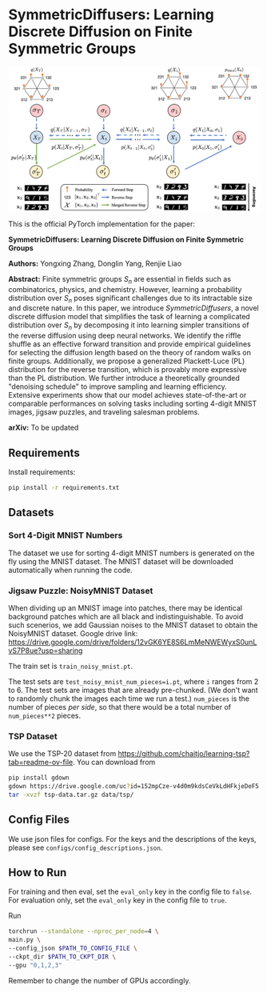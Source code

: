 # SymmetricDiffusers: Learning Discrete Diffusion on Finite Symmetric Groups

<p align="center">
<img src="Figures/model_illustration.png" alt="model" width="600"/>
</p>


This is the official PyTorch implementation for the paper:

**SymmetricDiffusers: Learning Discrete Diffusion on Finite Symmetric Groups**

**Authors:** Yongxing Zhang, Donglin Yang, Renjie Liao

**Abstract:** Finite symmetric groups $S_n$ are essential in fields such as combinatorics, physics, and chemistry. However, learning a probability distribution over $S_n$ poses significant challenges due to its intractable size and discrete nature. In this paper, we introduce *SymmetricDiffusers*, a novel discrete diffusion model that simplifies the task of learning a complicated distribution over $S_n$ by decomposing it into learning simpler transitions of the reverse diffusion using deep neural networks. We identify the riffle shuffle as an effective forward transition and provide empirical guidelines for selecting the diffusion length based on the theory of random walks on finite groups. Additionally, we propose a generalized Plackett-Luce (PL) distribution for the reverse transition, which is provably more expressive than the PL distribution. We further introduce a theoretically grounded "denoising schedule" to improve sampling and learning efficiency. Extensive experiments show that our model achieves state-of-the-art or comparable performances on solving tasks including sorting 4-digit MNIST images, jigsaw puzzles, and traveling salesman problems.

**arXiv:** To be updated

## Requirements
Install requirements:
```bash
pip install -r requirements.txt
```

## Datasets

### Sort 4-Digit MNIST Numbers

The dataset we use for sorting 4-digit MNIST numbers is generated on the fly using the MNIST dataset.
The MNIST dataset will be downloaded automatically when running the code.

### Jigsaw Puzzle: NoisyMNIST Dataset

When dividing up an MNIST image into patches, there may be identical background patches which are all black and indistinguishable.
To avoid such scenerios, we add Gaussian noises to the MNIST dataset to obtain the NoisyMNIST dataset.
Google drive link:
https://drive.google.com/drive/folders/12vGK6YE8S6LmMeNWEWyxS0unLvS7P8ue?usp=sharing

The train set is `train_noisy_mnist.pt`.

The test sets are `test_noisy_mnist_num_pieces=i.pt`, where `i` ranges from 2 to 6.
The test sets are images that are already pre-chunked. (We don't want to randomly chunk the images each time we run a test.) `num_pieces` is the number of pieces *per side*, so that there would be a total number of `num_pieces**2` pieces.


### TSP Dataset 

We use the TSP-20 dataset from https://github.com/chaitjo/learning-tsp?tab=readme-ov-file.
You can download from 
```bash
pip install gdown
gdown https://drive.google.com/uc?id=152mpCze-v4d0m9kdsCeVkLdHFkjeDeF5
tar -xvzf tsp-data.tar.gz data/tsp/
```

## Config Files

We use json files for configs. 
For the keys and the descriptions of the keys, please see `configs/config_descriptions.json`.

## How to Run

For training and then eval, set the `eval_only` key in the config file to `false`. 
For evaluation only, set the `eval_only` key in the config file to `true`.

Run 
```bash
torchrun --standalone --nproc_per_node=4 \
main.py \
--config_json $PATH_TO_CONFIG_FILE \
--ckpt_dir $PATH_TO_CKPT_DIR \
--gpu "0,1,2,3"
```
Remember to change the number of GPUs accordingly.
